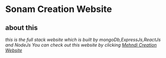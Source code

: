 # Sonam Creation Website
## about this
_this is the full stack website which is built by mongoDb,ExpressJs,ReactJs and NodeJs_
_You can check out this website by clicking [Mehndi Creation Website]('https://sonamcreation.vercel.app/')_
